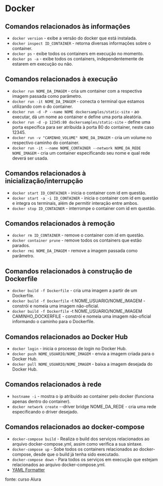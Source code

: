 # Docker

## Comandos relacionados às informações
- `docker version` - exibe a versão do docker que está instalada.
- `docker inspect ID_CONTAINER` - retorna diversas informações sobre o container.
- `docker ps` - exibe todos os containers em execução no momento.
- `docker ps -a` - exibe todos os containers, independentemente de estarem em execução ou não.
## Comandos relacionados à execução
- `docker run NOME_DA_IMAGEM` - cria um container com a respectiva imagem passada como parâmetro.
- `docker run -it NOME_DA_IMAGEM` - conecta o terminal que estamos utilizando com o do container.
- `docker run -d -P --name NOME dockersamples/static-site` - ao executar, dá um nome ao container e define uma porta aleatória.
- `docker run -d -p 12345:80 dockersamples/static-site` - define uma porta específica para ser atribuída à porta 80 do container, neste caso 12345.
- `docker run -v "CAMINHO_VOLUME" NOME_DA_IMAGEM` - cria um volume no respectivo caminho do container.
- `docker run -it --name NOME_CONTAINER --network NOME_DA_REDE NOME_IMAGEM` - cria um container especificando seu nome e qual rede deverá ser usada.
## Comandos relacionados à inicialização/interrupção
- `docker start ID_CONTAINER` - inicia o container com id em questão.
- `docker start -a -i ID_CONTAINER` - inicia o container com id em questão e integra os terminais, além de permitir interação entre ambos.
- `docker stop ID_CONTAINER` - interrompe o container com id em questão.
## Comandos relacionados à remoção
- `docker rm ID_CONTAINER` - remove o container com id em questão.
- `docker container prune` - remove todos os containers que estão parados.
- `docker rmi NOME_DA_IMAGEM` - remove a imagem passada como parâmetro.
## Comandos relacionados à construção de Dockerfile
- `docker build -f Dockerfile` - cria uma imagem a partir de um Dockerfile.
- `docker build -f Dockerfile` -t NOME_USUARIO/NOME_IMAGEM - constrói e nomeia uma imagem não-oficial.
- `docker build -f Dockerfile` -t NOME_USUARIO/NOME_IMAGEM CAMINHO_DOCKERFILE - constrói e nomeia uma imagem não-oficial informando o caminho para o Dockerfile.
## Comandos relacionados ao Docker Hub
- `docker login` - inicia o processo de login no Docker Hub.
- `docker push NOME_USUARIO/NOME_IMAGEM` - envia a imagem criada para o Docker Hub.
- `docker pull NOME_USUARIO/NOME_IMAGEM` - baixa a imagem desejada do Docker Hub.
## Comandos relacionados à rede
- `hostname -i` - mostra o ip atribuído ao container pelo docker (funciona apenas dentro do container).
- `docker network create` --driver bridge NOME_DA_REDE - cria uma rede especificando o driver desejado.
## Comandos relacionados ao docker-compose
- `docker-compose build` - Realiza o build dos serviços relacionados ao arquivo docker-compose.yml, assim como verifica a sua sintaxe.
- `docker-compose up` - Sobe todos os containers relacionados ao docker-compose, desde que o build já tenha sido executado.
- `docker-compose down` - Para todos os serviços em execução que estejam relacionados ao arquivo docker-compose.yml.
- [YAML Formatter](https://jsonformatter.org/yaml-formatter)


fonte: curso Alura
